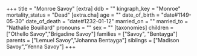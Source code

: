 +++
title = "Monroe Savoy"
[extra]
ddb = ""
kingraph_key = "Monroe"
mortality_status = "Dead"
[extra.cha]
age = ""
date_of_birth = "date#1149-05-30"
date_of_death = "date#1232-01-12"
married_on = ""
married_to = "Nathalie Bouillard"
pronouns = ""
sex = ""
[taxonomies]
children = ["Othello Savoy","Brigadine Savoy"]
families = ["Savoy", "Bentayga"]
parents = ["Lemuel Savoy","Johanna Bentayga"]
siblings = ["Madison Savoy","Yenna Savoy"]
+++

